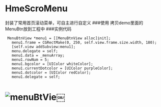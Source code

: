 # HmeScroMenu
封装了常用首页滚动菜单，可自主进行自定义
###使用
拷贝demo里面的MenuBtn放到工程中
###实例代码
 ```
  MenuBtnView *menu1 = [[MenuBtnView alloc]init];
    menu1.frame = CGRectMake(0, 250, self.view.frame.size.width, 180);
    [self.view addSubview:menu1];
    menu.delegate = self;
    menu1.data = _menuArray;
    menu1.rowNum = 5;
    menu1.bgcolor = [UIColor whiteColor];
    menu1.currentDotcolor = [UIColor purpleColor];
    menu1.dotcolor = [UIColor redColor];
    menu1.delegate = self;
```

<h1 id="toc_0"><img src="media/14952486772382/menuBtView.png" alt="menuBtVie"/>￼</h1>
